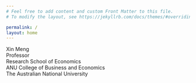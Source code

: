 ```yaml
---
# Feel free to add content and custom Front Matter to this file.
# To modify the layout, see https://jekyllrb.com/docs/themes/#overriding-theme-defaults

permalink: /
layout: home
---
```


<p>Xin Meng<br>
Professor<br>
Research School of Economics<br>
ANU College of Business and Economics<br>
The Australian National University</p>